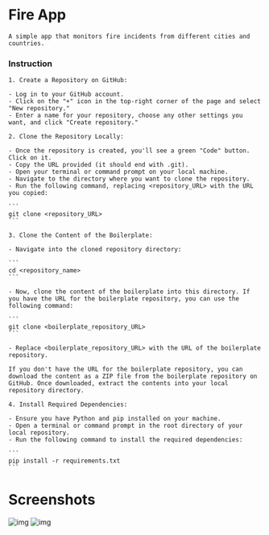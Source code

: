 # Fire App

    A simple app that monitors fire incidents from different cities and countries.

### Instruction

    1. Create a Repository on GitHub:

    - Log in to your GitHub account.
    - Click on the "+" icon in the top-right corner of the page and select "New repository."
    - Enter a name for your repository, choose any other settings you want, and click "Create repository."

    2. Clone the Repository Locally:

    - Once the repository is created, you'll see a green "Code" button. Click on it.
    - Copy the URL provided (it should end with .git).
    - Open your terminal or command prompt on your local machine.
    - Navigate to the directory where you want to clone the repository.
    - Run the following command, replacing <repository_URL> with the URL you copied:

    ```
    git clone <repository_URL>
    ```

    3. Clone the Content of the Boilerplate:

    - Navigate into the cloned repository directory:

    ```
    cd <repository_name>
    ```

    - Now, clone the content of the boilerplate into this directory. If you have the URL for the boilerplate repository, you can use the following command:

    ```
    git clone <boilerplate_repository_URL>
    ```

    - Replace <boilerplate_repository_URL> with the URL of the boilerplate repository.

    If you don't have the URL for the boilerplate repository, you can download the content as a ZIP file from the boilerplate repository on GitHub. Once downloaded, extract the contents into your local repository directory.

    4. Install Required Dependencies:

    - Ensure you have Python and pip installed on your machine.
    - Open a terminal or command prompt in the root directory of your local repository.
    - Run the following command to install the required dependencies:

    ```
    pip install -r requirements.txt
    ```

# Screenshots

![img](https://github.com/Norkizah/Fireapp/blob/main/Projectsite/assets/png.png?raw=true)
![img](https://github.com/Norkizah/Fireapp/blob/main/Projectsite/assets/2png.png?raw=true)